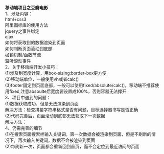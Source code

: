 **移动端项目之豆瓣电影** <br>
  1、涉及内容：<br>
  html+css3<br>
  阿里图标库的使用方法<br>
  jquery之事件绑定<br>
  ajax<br>
  如何将获取到的数据渲染到页面<br>
  如何判断页面滚动到底部<br>
  枷锁机制/函数节流<br>
  监听滚动事件<br> 
  2、关于移动端开发小技巧：<br>
  (1)涉及到宽度计算，用box-sizing:border-box更方便<br>
  (2)移动端单位，一般使用vh或者calc()<br>
  (3)footer固定到页面底部，一般可以使用fixed/absolute/calc()，移动端不推荐使用fixed,注意absoulte后宽度要设置成100%，否则容器无法撑开<br>
  3、项目中遇到的问题：<br>
  (1)数据获取成功，但是无法渲染到页面<br>
  解决方法：检查拼接字符串格式是否有问题，目标选择器书写是否正确<br>
  (2)代码完善后，页面滚动到底部无法获取下一次数据<br>
  解决方法：<br>
  4、仍需完善的细节<br>
  (1)在搜索页面搜索栏输入关键词，第一次数据会被渲染到页面，但是不刷新的情况下，再次输入关键词，数据不会被渲染到页面<br>
  (2)每刷新一次，页面都会重新回到首页，而不会定位到最近访问的页面<br>
